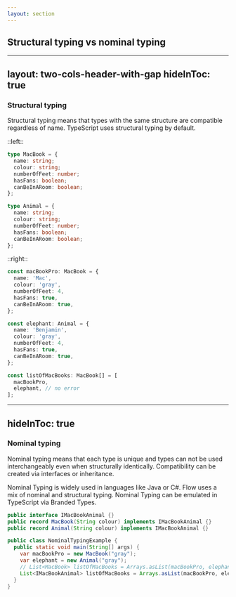 ```yaml
---
layout: section
---
```


## Structural typing vs nominal typing

---
layout: two-cols-header-with-gap
hideInToc: true
---

### Structural typing

Structural typing means that types with the same structure are compatible regardless of name. TypeScript uses structural typing by default.

::left::

```ts
type MacBook = {
  name: string;
  colour: string;
  numberOfFeet: number;
  hasFans: boolean;
  canBeInARoom: boolean;
};

type Animal = {
  name: string;
  colour: string;
  numberOfFeet: number;
  hasFans: boolean;
  canBeInARoom: boolean;
};
```

::right::

```ts
const macBookPro: MacBook = {
  name: 'Mac',
  colour: 'gray',
  numberOfFeet: 4,
  hasFans: true,
  canBeInARoom: true,
};

const elephant: Animal = {
  name: 'Benjamin',
  colour: 'gray',
  numberOfFeet: 4,
  hasFans: true,
  canBeInARoom: true,
};

const listOfMacBooks: MacBook[] = [
  macBookPro,
  elephant, // no error
];
```

---
hideInToc: true
---

### Nominal typing

Nominal typing means that each type is unique and types can not be used interchangeably even when structurally identically.
Compatibility can be created via interfaces or inheritance.

Nominal Typing is widely used in languages like Java or C#. Flow uses a mix of nominal and structural typing.
Nominal Typing can be emulated in TypeScript via Branded Types.

```java
public interface IMacBookAnimal {}
public record MacBook(String colour) implements IMacBookAnimal {}
public record Animal(String colour) implements IMacBookAnimal {}

public class NominalTypingExample {
  public static void main(String[] args) {
    var macBookPro = new MacBook("gray");
    var elephant = new Animal("gray");
    // List<MacBook> listOfMacBooks = Arrays.asList(macBookPro, elephant); // error
    List<IMacBookAnimal> listOfMacBooks = Arrays.asList(macBookPro, elephant); // no error
  }
}
```
